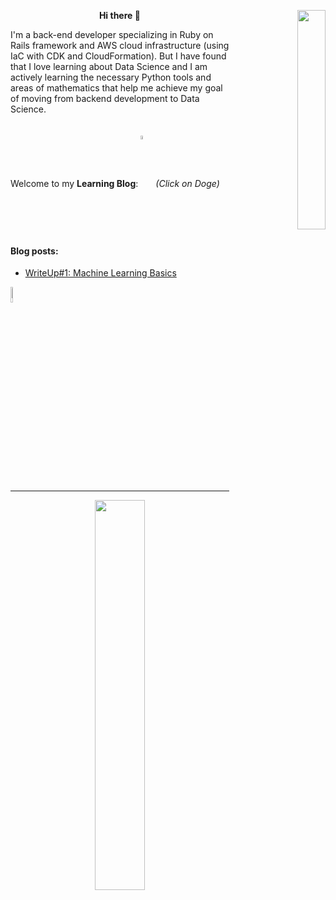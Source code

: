 <p align="center"><b>  </b></p>



<p align="right">
  <img src="stocks-dogecoin-going-up-shiba-inu-0bu21diglq1a8pwh.gif" width="30%" height="30%" align="right"/>
</p>
<p align="left"><p align="center"><b>Hi there 👋 </b></p> I'm a back-end developer specializing in Ruby on Rails framework and AWS cloud infrastructure (using IaC with CDK and CloudFormation). But I have found that I love learning about Data Science and I am actively learning the necessary Python tools and areas of mathematics that help me achieve my goal of moving from backend development to Data Science. <br><br><br> Welcome to my <b>Learning Blog</b>: <a href="https://a113ssa.github.io/" rel="button"><img src="https://github.com/a113ssa/a113ssa.github.io/blob/main/images/logo.png?raw=true" width="4%" height="4%" align="center"/></a> <i>(Click on Doge)</i></p>


#### Blog posts:
<!-- BLOG-POST-LIST:START -->
- [WriteUp#1: Machine Learning Basics](https://a113ssa.github.io/writeup/writeup-1/)
<!-- BLOG-POST-LIST:END -->

<p align="left"><img src="https://komarev.com/ghpvc/?username=a113ssa&color=yellow" width="8%" height="8%" align="eft"/></p>
<hr>

<p align="center"><a href="https://git.io/streak-stats" rel="button"><img src="http://github-readme-streak-stats.herokuapp.com?user=a113ssa&theme=dark&background=000000" width="40%" height="40%" align="center"/></a></p>
